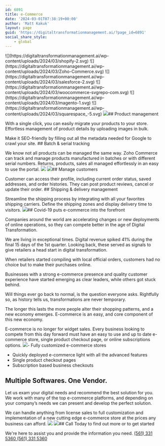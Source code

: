```yaml
---
id: 6891
title: e-Commerce
date: '2024-03-01T07:38:19+00:00'
author: 'Matt Kakuk'
layout: page
guid: 'https://digitaltransformationmanagement.ai/?page_id=6891'
social_share_style:
    - global
---
```


<style>/*! elementor - v3.20.0 - 13-03-2024 */
.elementor-column .elementor-spacer-inner{height:var(--spacer-size)}.e-con{--container-widget-width:100%}.e-con-inner>.elementor-widget-spacer,.e-con>.elementor-widget-spacer{width:var(--container-widget-width,var(--spacer-size));--align-self:var(--container-widget-align-self,initial);--flex-shrink:0}.e-con-inner>.elementor-widget-spacer>.elementor-widget-container,.e-con>.elementor-widget-spacer>.elementor-widget-container{height:100%;width:100%}.e-con-inner>.elementor-widget-spacer>.elementor-widget-container>.elementor-spacer,.e-con>.elementor-widget-spacer>.elementor-widget-container>.elementor-spacer{height:100%}.e-con-inner>.elementor-widget-spacer>.elementor-widget-container>.elementor-spacer>.elementor-spacer-inner,.e-con>.elementor-widget-spacer>.elementor-widget-container>.elementor-spacer>.elementor-spacer-inner{height:var(--container-widget-height,var(--spacer-size))}.e-con-inner>.elementor-widget-spacer.elementor-widget-empty,.e-con>.elementor-widget-spacer.elementor-widget-empty{position:relative;min-height:22px;min-width:22px}.e-con-inner>.elementor-widget-spacer.elementor-widget-empty .elementor-widget-empty-icon,.e-con>.elementor-widget-spacer.elementor-widget-empty .elementor-widget-empty-icon{position:absolute;top:0;bottom:0;left:0;right:0;margin:auto;padding:0;width:22px;height:22px}</style></head><body>![](https://digitaltransformationmanagement.ai/wp-content/uploads/2024/03/shopify-2.svg) ![](https://digitaltransformationmanagement.ai/wp-content/uploads/2024/03/Zoho-Commerce.svg) ![](https://digitaltransformationmanagement.ai/wp-content/uploads/2024/03/salesforce-2.svg) ![](https://digitaltransformationmanagement.ai/wp-content/uploads/2024/03/woocommerce-svgrepo-com.svg) ![](https://digitaltransformationmanagement.ai/wp-content/uploads/2024/03/magento-1.svg) ![](https://digitaltransformationmanagement.ai/wp-content/uploads/2024/03/squarespace_-5.svg) <style>/*! elementor - v3.20.0 - 13-03-2024 */
.elementor-widget-image{text-align:center}.elementor-widget-image a{display:inline-block}.elementor-widget-image a img[src$=".svg"]{width:48px}.elementor-widget-image img{vertical-align:middle;display:inline-block}</style> ![](https://digitaltransformationmanagement.ai/wp-content/uploads/2024/03/productmanage-768x631-1.jpg)## Product management

 With a single click, you can easily migrate your products to your store. Effortless management of product details by uploading images in bulk.  
  
Make it SEO-friendly by filling out all the metadata needed for Google to crawl your site. ## Batch &amp; serial tracking

 We know not all products can be managed the same way. Zoho Commerce can track and manage products manufactured in batches or with different serial numbers. Returns, products, sales all managed effortlessly in an easy to use the portal. ![](https://digitaltransformationmanagement.ai/wp-content/uploads/2024/03/batch-2-768x508-1.jpg) ![](https://digitaltransformationmanagement.ai/wp-content/uploads/2024/03/managecustomer-2.jpg)## Manage customers

 Customer can access their profile, including current order status, saved addresses, and order histories. They can post product reviews, cancel or update their order. ## Shipping &amp; delivery management

 Streamline the shipping process by integrating with all your favorites shipping carriers. Define the shipping zones and display delivery time to visitors. ![](https://digitaltransformationmanagement.ai/wp-content/uploads/2024/03/shipdelivery-3-768x534-1.jpg)## Covid-19 puts e-commerce into the forefront

 Companies around the world are accelerating changes or new deployments of online operations, so they can compete better in the age of Digital Transformation.  
  
We are living in exceptional times. Digital revenue spiked 41% during the final 15 days of the 1st quarter. Looking back, these served as signals to give retailers a head start in digital transformation.  
  
When retailers started compiling with local official orders, customers had no choice but to make their purchases online.  
  
Businesses with a strong e-commerce presence and quality customer experience have started emerging as clear leaders, while others got stuck behind.  
  
Will things ever go back to normal, is the question everyone asks. Rightfully so, as history tells us, transformations are never temporary.  
  
The longer this lasts the more people alter their shopping patterns, and a new economy emerges. E-commerce is an easy, and core component of this new economy.  
  
E-commerce is no longer for widget sales. Every business looking to compete from this day forward must have an easy to use and up to date e-commerce store, single product checkout page, or online subscriptions options. ![](https://digitaltransformationmanagement.ai/wp-content/uploads/2024/03/Future_Commerce_Chart_2-1024x894.jpg)- Fully customized e-commerce stores
- Quickly deployed e-commerce light with all the advanced features
- Single product checkout pages
- Subscription based business checkouts

## Multiple Softwares. One Vendor.

 Let us exam your digital needs and recommend the best solution for you. We work with many of the top e-commerce platforms, and depending on your company’s needs we can present and develop the perfect solution.  
  
We can handle anything from license sales to full customization and implementation of a new cutting edge e-commerce store at the prices any business can afford. ![](https://digitaltransformationmanagement.ai/wp-content/uploads/2022/07/shape-3.svg) ![](https://digitaltransformationmanagement.ai/wp-content/uploads/2024/02/circle-quarter-blue.png)## Call Today to find out more or to get started

 We're here to assist you and provide the information you need. [ (561) 331 5360 (561) 331 5360 ](tel:+15613315360)